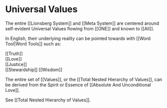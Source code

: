 # Universal Values

The entire [[Lionsberg System]] and [[Meta System]] are centered around self-evident Universal Values flowing from [[ONE]] and known to [[All]]. 

In English, their underlying reality can be pointed towards with [[Word Tool|Word Tools]] such as: 

[[Truth]]  
[[Love]]  
[[Justice]]  
[[Stewardship]]
[[Wisdom]]  

The entire set of [[Values]], or the [[Total Nested Hierarchy of Values]], can be derived from the Spirit or Essence of [[Absolute And Unconditional Love]].  

See [[Total Nested Hierarchy of Values]]. 